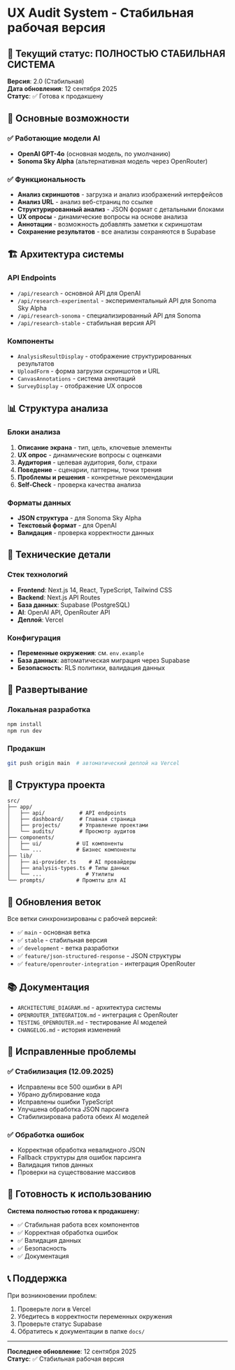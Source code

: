 # UX Audit System - Стабильная рабочая версия

## 🎯 Текущий статус: ПОЛНОСТЬЮ СТАБИЛЬНАЯ СИСТЕМА

**Версия**: 2.0 (Стабильная)  
**Дата обновления**: 12 сентября 2025  
**Статус**: ✅ Готова к продакшену

## 🚀 Основные возможности

### ✅ Работающие модели AI
- **OpenAI GPT-4o** (основная модель, по умолчанию)
- **Sonoma Sky Alpha** (альтернативная модель через OpenRouter)

### ✅ Функциональность
- **Анализ скриншотов** - загрузка и анализ изображений интерфейсов
- **Анализ URL** - анализ веб-страниц по ссылке
- **Структурированный анализ** - JSON формат с детальными блоками
- **UX опросы** - динамические вопросы на основе анализа
- **Аннотации** - возможность добавлять заметки к скриншотам
- **Сохранение результатов** - все анализы сохраняются в Supabase

## 🏗️ Архитектура системы

### API Endpoints
- `/api/research` - основной API для OpenAI
- `/api/research-experimental` - экспериментальный API для Sonoma Sky Alpha
- `/api/research-sonoma` - специализированный API для Sonoma
- `/api/research-stable` - стабильная версия API

### Компоненты
- `AnalysisResultDisplay` - отображение структурированных результатов
- `UploadForm` - форма загрузки скриншотов и URL
- `CanvasAnnotations` - система аннотаций
- `SurveyDisplay` - отображение UX опросов

## 📊 Структура анализа

### Блоки анализа
1. **Описание экрана** - тип, цель, ключевые элементы
2. **UX опрос** - динамические вопросы с оценками
3. **Аудитория** - целевая аудитория, боли, страхи
4. **Поведение** - сценарии, паттерны, точки трения
5. **Проблемы и решения** - конкретные рекомендации
6. **Self-Check** - проверка качества анализа

### Форматы данных
- **JSON структура** - для Sonoma Sky Alpha
- **Текстовый формат** - для OpenAI
- **Валидация** - проверка корректности данных

## 🔧 Технические детали

### Стек технологий
- **Frontend**: Next.js 14, React, TypeScript, Tailwind CSS
- **Backend**: Next.js API Routes
- **База данных**: Supabase (PostgreSQL)
- **AI**: OpenAI API, OpenRouter API
- **Деплой**: Vercel

### Конфигурация
- **Переменные окружения**: см. `env.example`
- **База данных**: автоматическая миграция через Supabase
- **Безопасность**: RLS политики, валидация данных

## 🚀 Развертывание

### Локальная разработка
```bash
npm install
npm run dev
```

### Продакшн
```bash
git push origin main  # автоматический деплой на Vercel
```

## 📁 Структура проекта

```
src/
├── app/
│   ├── api/           # API endpoints
│   ├── dashboard/     # Главная страница
│   ├── projects/      # Управление проектами
│   └── audits/        # Просмотр аудитов
├── components/
│   ├── ui/           # UI компоненты
│   └── ...           # Бизнес компоненты
├── lib/
│   ├── ai-provider.ts    # AI провайдеры
│   ├── analysis-types.ts # Типы данных
│   └── ...              # Утилиты
└── prompts/          # Промпты для AI
```

## 🔄 Обновления веток

Все ветки синхронизированы с рабочей версией:
- ✅ `main` - основная ветка
- ✅ `stable` - стабильная версия
- ✅ `development` - ветка разработки
- ✅ `feature/json-structured-response` - JSON структуры
- ✅ `feature/openrouter-integration` - интеграция OpenRouter

## 📚 Документация

- `ARCHITECTURE_DIAGRAM.md` - архитектура системы
- `OPENROUTER_INTEGRATION.md` - интеграция с OpenRouter
- `TESTING_OPENROUTER.md` - тестирование AI моделей
- `CHANGELOG.md` - история изменений

## 🐛 Исправленные проблемы

### ✅ Стабилизация (12.09.2025)
- Исправлены все 500 ошибки в API
- Убрано дублирование кода
- Исправлены ошибки TypeScript
- Улучшена обработка JSON парсинга
- Стабилизирована работа обеих AI моделей

### ✅ Обработка ошибок
- Корректная обработка невалидного JSON
- Fallback структуры для ошибок парсинга
- Валидация типов данных
- Проверки на существование массивов

## 🎯 Готовность к использованию

**Система полностью готова к продакшену:**
- ✅ Стабильная работа всех компонентов
- ✅ Корректная обработка ошибок
- ✅ Валидация данных
- ✅ Безопасность
- ✅ Документация

## 📞 Поддержка

При возникновении проблем:
1. Проверьте логи в Vercel
2. Убедитесь в корректности переменных окружения
3. Проверьте статус Supabase
4. Обратитесь к документации в папке `docs/`

---

**Последнее обновление**: 12 сентября 2025  
**Статус**: ✅ Стабильная рабочая версия